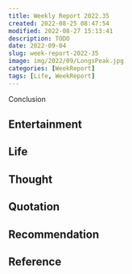 ```yaml
---
title: Weekly Report 2022.35
created: 2022-08-25 08:47:54
modified: 2022-08-27 15:13:41
description: TODO
date: 2022-09-04
slug: week-report-2022-35
image: img/2022/09/LongsPeak.jpg
categories: [WeekReport]
tags: [Life, WeekReport]
---
```


Conclusion

## Entertainment

## Life

## Thought

## Quotation

## Recommendation

## Reference
